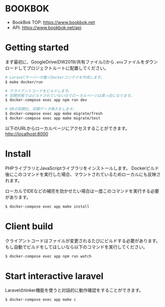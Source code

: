 # BOOKBOK

- BookBok TOP: https://www.bookbok.net
- API: https://www.bookbok.net/api

# Getting started
まず最初に、GoogleDrive(DW2019/共有ファイル/)から`.env`ファイルをダウンロードしてプロジェクトルートに配置してください。

```bash
# Laravelサーバーが動くDockerコンテナを作成します。
$ make docker/run

# クライアントコードをビルドします。
# 初期状態ではビルドされていないのでローカルページは真っ白になります。
$ docker-compose exec app npm run dev

# DBの初期化、初期データ挿入をします。
$ docker-compose exec app make migrate/fresh
$ docker-compose exec app make migrate/test
```

以下のURLからローカルページにアクセスすることができます。
<http://localhost:8000>


# Install
PHPライブラリとJavaScriptライブラリをインストールします。
Dockerビルド後にこのコマンドを実行した場合、マウントされているためローカルにも反映されます。

ローカルでIDEなどの補完を効かせたい場合は一度このコマンドを実行する必要があります。

```bash
$ docker-compose exec app make install
```

# Client build
クライアントコードはファイルが変更されるたびにビルドする必要があります。
もし自動でビルドをしてほしいなら以下のコマンドを実行してください。

```bash
$ docker-compose exec app npm run watch
```

# Start interactive laravel
Laravelのtinker機能を使うと対話的に動作確認をすることができます。

```bash
$ docker-compose exec app make c
```
